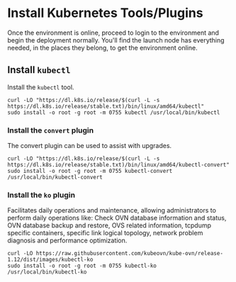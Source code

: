 # Install Kubernetes Tools/Plugins

Once the environment is online, proceed to login to the environment and begin the deployment normally. You'll find the launch node has everything needed, in the places they belong, to get the environment online.

## Install `kubectl`

Install the `kubectl` tool.

``` shell
curl -LO "https://dl.k8s.io/release/$(curl -L -s https://dl.k8s.io/release/stable.txt)/bin/linux/amd64/kubectl"
sudo install -o root -g root -m 0755 kubectl /usr/local/bin/kubectl
```

### Install the `convert` plugin

The convert plugin can be used to assist with upgrades.

``` shell
curl -LO "https://dl.k8s.io/release/$(curl -L -s https://dl.k8s.io/release/stable.txt)/bin/linux/amd64/kubectl-convert"
sudo install -o root -g root -m 0755 kubectl-convert /usr/local/bin/kubectl-convert
```

### Install the `ko` plugin

Facilitates daily operations and maintenance, allowing administrators to perform daily operations like: Check OVN database information and status, OVN database backup and restore, OVS related information, tcpdump specific containers, specific link logical topology, network problem diagnosis and performance optimization.

``` shell
curl -LO https://raw.githubusercontent.com/kubeovn/kube-ovn/release-1.12/dist/images/kubectl-ko
sudo install -o root -g root -m 0755 kubectl-ko /usr/local/bin/kubectl-ko
```
